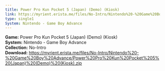 ```yaml
---
title: Power Pro Kun Pocket 5 (Japan) (Demo) (Kiosk)
link: https://myrient.erista.me/files/No-Intro/Nintendo%20-%20Game%20Boy%20Advance/Power%20Pro%20Kun%20Pocket%205%20(Japan)%20(Demo)%20(Kiosk).zip
type: single1
System: Nintendo - Game Boy Advance
---
```

<b>Game:</b> Power Pro Kun Pocket 5 (Japan) (Demo) (Kiosk)<br>
<b>System:</b> Nintendo - Game Boy Advance<br>
<b>Collection:</b> No-Intro<br>
<b>Download:</b> https://myrient.erista.me/files/No-Intro/Nintendo%20-%20Game%20Boy%20Advance/Power%20Pro%20Kun%20Pocket%205%20(Japan)%20(Demo)%20(Kiosk).zip